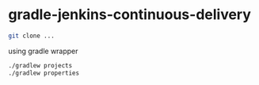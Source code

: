 gradle-jenkins-continuous-delivery
==================================

```sh
git clone ...
```

using gradle wrapper

```sh
./gradlew projects
./gradlew properties
```
